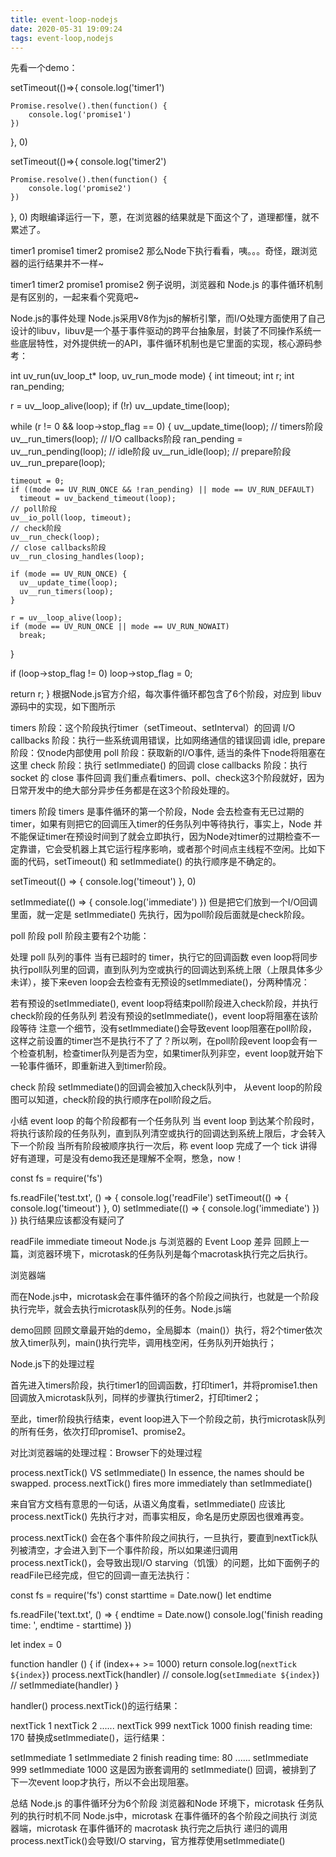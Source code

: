 ```yaml
---
title: event-loop-nodejs
date: 2020-05-31 19:09:24
tags: event-loop,nodejs
---
```

先看一个demo：

setTimeout(()=>{
    console.log('timer1')

    Promise.resolve().then(function() {
        console.log('promise1')
    })
}, 0)

setTimeout(()=>{
    console.log('timer2')

    Promise.resolve().then(function() {
        console.log('promise2')
    })
}, 0)
肉眼编译运行一下，蒽，在浏览器的结果就是下面这个了，道理都懂，就不累述了。

timer1
promise1
timer2
promise2
那么Node下执行看看，咦。。。奇怪，跟浏览器的运行结果并不一样~

timer1
timer2
promise1
promise2
例子说明，浏览器和 Node.js 的事件循环机制是有区别的，一起来看个究竟吧~

Node.js的事件处理
Node.js采用V8作为js的解析引擎，而I/O处理方面使用了自己设计的libuv，libuv是一个基于事件驱动的跨平台抽象层，封装了不同操作系统一些底层特性，对外提供统一的API，事件循环机制也是它里面的实现，核心源码参考：

int uv_run(uv_loop_t* loop, uv_run_mode mode) {
  int timeout;
  int r;
  int ran_pending;

  r = uv__loop_alive(loop);
  if (!r)
    uv__update_time(loop);

  while (r != 0 && loop->stop_flag == 0) {
    uv__update_time(loop);
    // timers阶段
    uv__run_timers(loop);
    // I/O callbacks阶段
    ran_pending = uv__run_pending(loop);
    // idle阶段
    uv__run_idle(loop);
    // prepare阶段
    uv__run_prepare(loop);

    timeout = 0;
    if ((mode == UV_RUN_ONCE && !ran_pending) || mode == UV_RUN_DEFAULT)
      timeout = uv_backend_timeout(loop);
    // poll阶段
    uv__io_poll(loop, timeout);
    // check阶段
    uv__run_check(loop);
    // close callbacks阶段
    uv__run_closing_handles(loop);

    if (mode == UV_RUN_ONCE) {
      uv__update_time(loop);
      uv__run_timers(loop);
    }

    r = uv__loop_alive(loop);
    if (mode == UV_RUN_ONCE || mode == UV_RUN_NOWAIT)
      break;
  }

  if (loop->stop_flag != 0)
    loop->stop_flag = 0;

  return r;
}
根据Node.js官方介绍，每次事件循环都包含了6个阶段，对应到 libuv 源码中的实现，如下图所示



timers 阶段：这个阶段执行timer（setTimeout、setInterval）的回调
I/O callbacks 阶段：执行一些系统调用错误，比如网络通信的错误回调
idle, prepare 阶段：仅node内部使用
poll 阶段：获取新的I/O事件, 适当的条件下node将阻塞在这里
check 阶段：执行 setImmediate() 的回调
close callbacks 阶段：执行 socket 的 close 事件回调
我们重点看timers、poll、check这3个阶段就好，因为日常开发中的绝大部分异步任务都是在这3个阶段处理的。

timers 阶段
timers 是事件循环的第一个阶段，Node 会去检查有无已过期的timer，如果有则把它的回调压入timer的任务队列中等待执行，事实上，Node 并不能保证timer在预设时间到了就会立即执行，因为Node对timer的过期检查不一定靠谱，它会受机器上其它运行程序影响，或者那个时间点主线程不空闲。比如下面的代码，setTimeout() 和 setImmediate() 的执行顺序是不确定的。

setTimeout(() => {
  console.log('timeout')
}, 0)

setImmediate(() => {
  console.log('immediate')
})
但是把它们放到一个I/O回调里面，就一定是 setImmediate() 先执行，因为poll阶段后面就是check阶段。

poll 阶段
poll 阶段主要有2个功能：

处理 poll 队列的事件
当有已超时的 timer，执行它的回调函数
even loop将同步执行poll队列里的回调，直到队列为空或执行的回调达到系统上限（上限具体多少未详），接下来even loop会去检查有无预设的setImmediate()，分两种情况：

若有预设的setImmediate(), event loop将结束poll阶段进入check阶段，并执行check阶段的任务队列
若没有预设的setImmediate()，event loop将阻塞在该阶段等待
注意一个细节，没有setImmediate()会导致event loop阻塞在poll阶段，这样之前设置的timer岂不是执行不了了？所以咧，在poll阶段event loop会有一个检查机制，检查timer队列是否为空，如果timer队列非空，event loop就开始下一轮事件循环，即重新进入到timer阶段。

check 阶段
setImmediate()的回调会被加入check队列中， 从event loop的阶段图可以知道，check阶段的执行顺序在poll阶段之后。

小结
event loop 的每个阶段都有一个任务队列
当 event loop 到达某个阶段时，将执行该阶段的任务队列，直到队列清空或执行的回调达到系统上限后，才会转入下一个阶段
当所有阶段被顺序执行一次后，称 event loop 完成了一个 tick
讲得好有道理，可是没有demo我还是理解不全啊，憋急，now！

const fs = require('fs')

fs.readFile('test.txt', () => {
  console.log('readFile')
  setTimeout(() => {
    console.log('timeout')
  }, 0)
  setImmediate(() => {
    console.log('immediate')
  })
})
执行结果应该都没有疑问了

readFile
immediate
timeout
Node.js 与浏览器的 Event Loop 差异
回顾上一篇，浏览器环境下，microtask的任务队列是每个macrotask执行完之后执行。

浏览器端

而在Node.js中，microtask会在事件循环的各个阶段之间执行，也就是一个阶段执行完毕，就会去执行microtask队列的任务。Node.js端

demo回顾
回顾文章最开始的demo，全局脚本（main()）执行，将2个timer依次放入timer队列，main()执行完毕，调用栈空闲，任务队列开始执行；

Node.js下的处理过程

首先进入timers阶段，执行timer1的回调函数，打印timer1，并将promise1.then回调放入microtask队列，同样的步骤执行timer2，打印timer2；

至此，timer阶段执行结束，event loop进入下一个阶段之前，执行microtask队列的所有任务，依次打印promise1、promise2。

对比浏览器端的处理过程：Browser下的处理过程

process.nextTick() VS setImmediate()
In essence, the names should be swapped. process.nextTick() fires more immediately than setImmediate()

来自官方文档有意思的一句话，从语义角度看，setImmediate() 应该比 process.nextTick() 先执行才对，而事实相反，命名是历史原因也很难再变。

process.nextTick() 会在各个事件阶段之间执行，一旦执行，要直到nextTick队列被清空，才会进入到下一个事件阶段，所以如果递归调用 process.nextTick()，会导致出现I/O starving（饥饿）的问题，比如下面例子的readFile已经完成，但它的回调一直无法执行：

const fs = require('fs')
const starttime = Date.now()
let endtime

fs.readFile('text.txt', () => {
  endtime = Date.now()
  console.log('finish reading time: ', endtime - starttime)
})

let index = 0

function handler () {
  if (index++ >= 1000) return
  console.log(`nextTick ${index}`)
  process.nextTick(handler)
  // console.log(`setImmediate ${index}`)
  // setImmediate(handler)
}

handler()
process.nextTick()的运行结果：

nextTick 1
nextTick 2
......
nextTick 999
nextTick 1000
finish reading time: 170
替换成setImmediate()，运行结果：

setImmediate 1
setImmediate 2
finish reading time: 80
......
setImmediate 999
setImmediate 1000
这是因为嵌套调用的 setImmediate() 回调，被排到了下一次event loop才执行，所以不会出现阻塞。

总结
Node.js 的事件循环分为6个阶段
浏览器和Node 环境下，microtask 任务队列的执行时机不同
Node.js中，microtask 在事件循环的各个阶段之间执行
浏览器端，microtask 在事件循环的 macrotask 执行完之后执行
递归的调用process.nextTick()会导致I/O starving，官方推荐使用setImmediate()